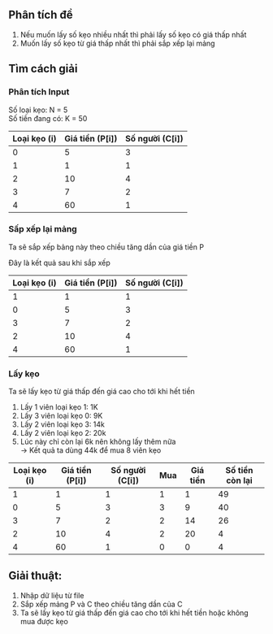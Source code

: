 
## Phân tích đề
1. Nếu muốn lấy số kẹo nhiều nhất thì phải lấy số kẹo có giá thấp nhất
2. Muốn lấy số kẹo từ giá thấp nhất thì phải sắp xếp lại mảng

## Tìm cách giải

### Phân tích Input

Số loại kẹo: N = 5  
Số tiền đang có: K = 50

Loại kẹo (i) | Giá tiền (P[i]) | Số người (C[i]) 
--- | --- | --- |
0 | 5 | 3
1 | 1 | 1
2 | 10 | 4
3 | 7 | 2
4 | 60 | 1

### Sấp xếp lại mảng 
Ta sẽ sắp xếp bảng này theo chiều tăng dần của giá tiền P

Đây là kết quả sau khi sắp xếp

Loại kẹo (i) | Giá tiền (P[i]) | Số người (C[i]) 
--- | --- | --- |
1 | 1 | 1
0 | 5 | 3
3 | 7 | 2
2 | 10 | 4
4 | 60 | 1

### Lấy kẹo
Ta sẽ lấy kẹo từ giá thấp đến giá cao cho tới khi hết tiền  

1. Lấy 1 viên loại kẹo 1: 1K
2. Lấy 3 viên loại kẹo 0: 9K
3. Lấy 2 viên loại kẹo 3: 14k
4. Lấy 2 viên loại kẹo 2: 20k
5. Lúc này chỉ còn lại 6k nên không lấy thêm nữa  
-> Kết quả ta dùng 44k để mua 8 viên kẹo

Loại kẹo (i) | Giá tiền (P[i]) | Số người (C[i]) | Mua | Giá tiền | Số tiền còn lại
--- | --- | --- | --- | --- | --- |  
1 | 1 | 1 | 1 | 1 | 49
0 | 5 | 3 | 3 | 9 | 40
3 | 7 | 2 | 2 | 14 | 26
2 | 10 | 4 | 2 | 20 | 4
4 | 60 | 1 | 0 | 0 | 4



## Giải thuật:
1. Nhập dữ liệu từ file
2. Sắp xếp mảng P và C theo chiều tăng dần của C
3. Ta sẽ lấy kẹo từ giá thấp đến giá cao cho tới khi hết tiền hoặc không mua được kẹo







